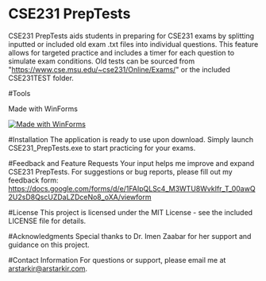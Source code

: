 # CSE231 PrepTests

CSE231 PrepTests aids students in preparing for CSE231 exams by splitting inputted or included old exam .txt files into individual questions. This feature allows for targeted practice and includes a timer for each question to simulate exam conditions. Old tests can be sourced from "https://www.cse.msu.edu/~cse231/Online/Exams/" or the included CSE231TEST folder.

#Tools

Made with WinForms

[![Made with WinForms](https://img.shields.io/badge/.NET-7.0-512BD4.svg?style=flat-square&logo=dot-net)](https://dotnet.microsoft.com/en-us/download/dotnet/7.0)

#Installation
The application is ready to use upon download. Simply launch CSE231_PrepTests.exe to start practicing for your exams.

#Feedback and Feature Requests
Your input helps me improve and expand CSE231 PrepTests. 
For suggestions or bug reports, please fill out my feedback form: https://docs.google.com/forms/d/e/1FAIpQLSc4_M3WTU8WvkIfr_T_00awQ2U2sD8QscUZDaLZDceNo8_oXA/viewform

#License
This project is licensed under the MIT License - see the included LICENSE file for details.

#Acknowledgments
Special thanks to Dr. Imen Zaabar for her support and guidance on this project.

#Contact Information
For questions or support, please email me at arstarkir@arstarkir.com.
